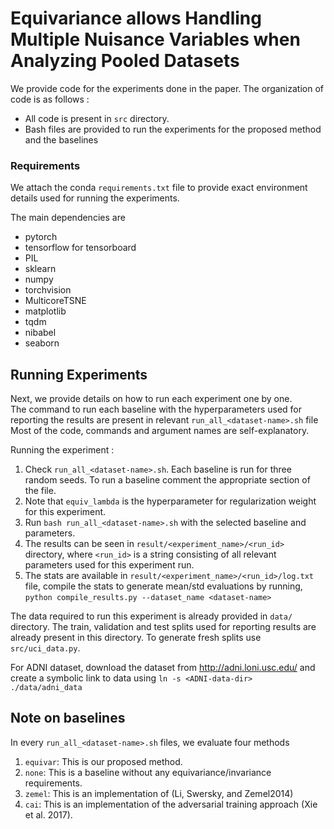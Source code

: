# Equivariance allows Handling Multiple Nuisance Variables when Analyzing Pooled Datasets
We provide code for the experiments done in the paper. The organization of code is as follows :
- All code is present in ``src`` directory. 
- Bash files are provided to run the experiments for the proposed method and the baselines

### Requirements 
We attach the conda `requirements.txt` file to provide 
exact environment details used for running the experiments. 

The main dependencies are 
- pytorch
- tensorflow for tensorboard
- PIL 
- sklearn
- numpy
- torchvision
- MulticoreTSNE
- matplotlib
- tqdm
- nibabel
- seaborn

## Running Experiments
Next, we provide details on how to run each experiment one by one.  
The command to run each baseline with the hyperparameters
used for reporting the results
are present in relevant `run_all_<dataset-name>.sh` file
Most of the code, commands and argument names are self-explanatory.

Running the experiment :
1) Check `run_all_<dataset-name>.sh`. Each baseline is 
run for three random seeds.
To run a baseline comment the appropriate section
of the file.
2) Note that `equiv_lambda` is the hyperparameter 
for regularization weight for this experiment.
3) Run ``bash run_all_<dataset-name>.sh`` with 
the selected baseline and parameters.
4) The results can be seen in `result/<experiment_name>/<run_id>` directory,
where `<run_id>` is a string consisting of all relevant 
parameters used for this experiment run.
5) The stats are available in `result/<experiment_name>/<run_id>/log.txt` file,
compile the stats to generate mean/std evaluations by running,
``python compile_results.py --dataset_name <dataset-name>``

The data required to run this experiment is already provided
in `data/` directory. The train, validation and test 
splits used for reporting results are already
present in this directory. To generate fresh splits
use `src/uci_data.py`.

For ADNI dataset, download the dataset from http://adni.loni.usc.edu/ and create a symbolic link to data using `ln -s <ADNI-data-dir> ./data/adni_data`

## Note on baselines
In every `run_all_<dataset-name>.sh` files, we evaluate four methods
1) `equivar`: This is our proposed method.
2) `none`: This is a baseline without any equivariance/invariance requirements.
3) `zemel`: This is an implementation of (Li, Swersky, and Zemel2014)
4) `cai`: This is an implementation of the adversarial training approach (Xie et al. 2017).
